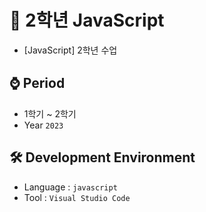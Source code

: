 # 📕 2학년 JavaScript
- [JavaScript] 2학년 수업

## ⌚ Period
  - 1학기 ~ 2학기
  - Year `2023`

## 🛠 Development Environment
  - Language : `javascript` 
  - Tool : `Visual Studio Code`
